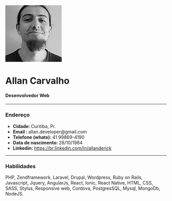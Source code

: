 <img src="https://github.com/nordyc/AllanCarvalho/blob/master/avatar.jpg" height="176" width="176" alt="Allan Carvalho" />
<br />
<h1>Allan Carvalho</h1>
<h4>Desenvolvedor Web</h4>
<hr>
<h3>Endereço</h3>
<ul>
	<li><strong>Cidade: </strong>Curitiba, Pr.</li>
	<li><strong>Email : </strong>allan.developer@gmail.com</li>
	<li><strong>Telefone (whats): </strong>41 99869-4190</li>
	<li><strong>Data de nascimento: </strong>28/10/1984</li>
	<li><strong>Linkedin: </strong><a href="https://br.linkedin.com/in/allanderick" target="_blank">https://br.linkedin.com/in/allanderick</a></li>
</ul>
<hr>
<h3>Habilidades</h3>
<p>
	PHP, Zendframework, Laravel, Drupal, Wordpress, Ruby on Rails, Javascript, Jquery, AngularJs, React, Ionic, React Native, HTML, CSS, SASS, Stylus, Responsive web, Cordova, PostgresSQL, Mysql, MongoDb, NodeJS.
</p>

